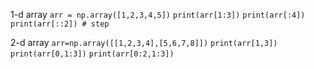 1-d array
`arr = np.array([1,2,3,4,5])`
`print(arr[1:3])`
`print(arr[:4])`
`print(arr[::2]) # step` 

2-d array
`arr=np.array([[1,2,3,4],[5,6,7,8]])`
`print(arr[1,3])`
`print(arr[0,1:3])`
`print(arr[0:2,1:3])`

